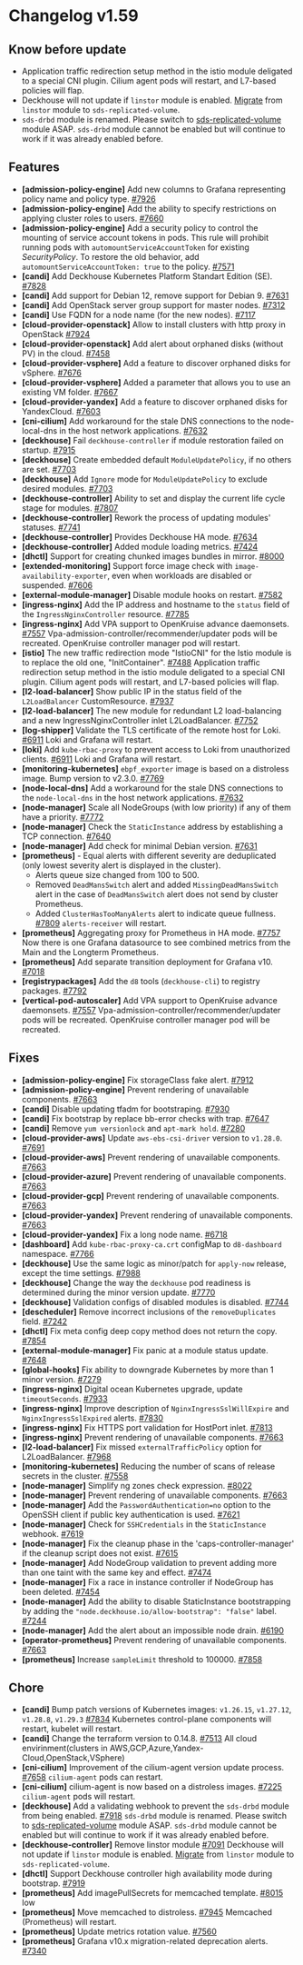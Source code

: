 # Changelog v1.59

## Know before update


 - Application traffic redirection setup method in the istio module deligated to a special CNI plugin. Cilium agent pods will restart, and L7-based policies will flap.
 - Deckhouse will not update if `linstor` module is enabled. [Migrate](https://deckhouse.io/modules/sds-replicated-volume/stable/faq.html#migrating-from-the-deckhouse-kubernetes-platform-linstorhttpsdeckhouseiodocumentationv157modules041-linstor--built-in-module-to-sds-replicated-volume) from `linstor` module to `sds-replicated-volume`.
 - `sds-drbd` module is renamed. Please switch to [sds-replicated-volume](https://deckhouse.io/modules/sds-replicated-volume/stable/faq.html#migrating-from-sds-drbd-module-to-sds-replicated-volume) module ASAP. `sds-drbd` module cannot be enabled but will continue to work if it was already enabled before.

## Features


 - **[admission-policy-engine]** Add new columns to Grafana representing policy name and policy type. [#7926](https://github.com/deckhouse/deckhouse/pull/7926)
 - **[admission-policy-engine]** Add the ability to specify restrictions on applying cluster roles to users. [#7660](https://github.com/deckhouse/deckhouse/pull/7660)
 - **[admission-policy-engine]** Add a security policy to control the mounting of service account tokens in pods. This rule will prohibit running pods with `automountServiceAccountToken` for existing _SecurityPolicy_. To restore the old behavior, add `automountServiceAccountToken: true` to the policy. [#7571](https://github.com/deckhouse/deckhouse/pull/7571)
 - **[candi]** Add Deckhouse Kubernetes Platform Standart Edition (SE). [#7828](https://github.com/deckhouse/deckhouse/pull/7828)
 - **[candi]** Add support for Debian 12, remove support for Debian 9. [#7631](https://github.com/deckhouse/deckhouse/pull/7631)
 - **[candi]** Add OpenStack server group support for master nodes. [#7312](https://github.com/deckhouse/deckhouse/pull/7312)
 - **[candi]** Use FQDN for a node name (for the new nodes). [#7117](https://github.com/deckhouse/deckhouse/pull/7117)
 - **[cloud-provider-openstack]** Allow to install clusters with http proxy in OpenStack [#7924](https://github.com/deckhouse/deckhouse/pull/7924)
 - **[cloud-provider-openstack]** Add alert about orphaned disks (without PV) in the cloud. [#7458](https://github.com/deckhouse/deckhouse/pull/7458)
 - **[cloud-provider-vsphere]** Add a feature to discover orphaned disks for vSphere. [#7676](https://github.com/deckhouse/deckhouse/pull/7676)
 - **[cloud-provider-vsphere]** Added a parameter that allows you to use an existing VM folder. [#7667](https://github.com/deckhouse/deckhouse/pull/7667)
 - **[cloud-provider-yandex]** Add a feature to discover orphaned disks for YandexCloud. [#7603](https://github.com/deckhouse/deckhouse/pull/7603)
 - **[cni-cilium]** Add workaround for the stale DNS connections to the node-local-dns in the host network applications. [#7632](https://github.com/deckhouse/deckhouse/pull/7632)
 - **[deckhouse]** Fail `deckhouse-controller` if module restoration failed on startup. [#7915](https://github.com/deckhouse/deckhouse/pull/7915)
 - **[deckhouse]** Create embedded default `ModuleUpdatePolicy`, if no others are set. [#7703](https://github.com/deckhouse/deckhouse/pull/7703)
 - **[deckhouse]** Add `Ignore` mode for `ModuleUpdatePolicy` to exclude desired modules. [#7703](https://github.com/deckhouse/deckhouse/pull/7703)
 - **[deckhouse-controller]** Ability to set and display the current life cycle stage for modules. [#7807](https://github.com/deckhouse/deckhouse/pull/7807)
 - **[deckhouse-controller]** Rework the process of updating modules' statuses. [#7741](https://github.com/deckhouse/deckhouse/pull/7741)
 - **[deckhouse-controller]** Provides Deckhouse HA mode. [#7634](https://github.com/deckhouse/deckhouse/pull/7634)
 - **[deckhouse-controller]** Added module loading metrics. [#7424](https://github.com/deckhouse/deckhouse/pull/7424)
 - **[dhctl]** Support for creating chunked images bundles in mirror. [#8000](https://github.com/deckhouse/deckhouse/pull/8000)
 - **[extended-monitoring]** Support force image check with `image-availability-exporter`, even when workloads are disabled or suspended. [#7606](https://github.com/deckhouse/deckhouse/pull/7606)
 - **[external-module-manager]** Disable module hooks on restart. [#7582](https://github.com/deckhouse/deckhouse/pull/7582)
 - **[ingress-nginx]** Add the IP address and hostname to the `status` field of the `IngressNginxController` resource. [#7785](https://github.com/deckhouse/deckhouse/pull/7785)
 - **[ingress-nginx]** Add VPA support to OpenKruise advance daemonsets. [#7557](https://github.com/deckhouse/deckhouse/pull/7557)
    Vpa-admission-controller/recommender/updater pods will be recreated. OpenKruise controller manager pod will restart.
 - **[istio]** The new traffic redirection mode "IstioCNI" for the Istio module is to replace the old one, "InitContainer". [#7488](https://github.com/deckhouse/deckhouse/pull/7488)
    Application traffic redirection setup method in the istio module deligated to a special CNI plugin. Cilium agent pods will restart, and L7-based policies will flap.
 - **[l2-load-balancer]** Show public IP in the status field of the `L2LoadBalancer` CustomResource. [#7937](https://github.com/deckhouse/deckhouse/pull/7937)
 - **[l2-load-balancer]** The new module for redundant L2 load-balancing and a new IngressNginxController inlet L2LoadBalancer. [#7752](https://github.com/deckhouse/deckhouse/pull/7752)
 - **[log-shipper]** Validate the TLS certificate of the remote host for Loki. [#6911](https://github.com/deckhouse/deckhouse/pull/6911)
    Loki and Grafana will restart.
 - **[loki]** Add `kube-rbac-proxy` to prevent access to Loki from unauthorized clients. [#6911](https://github.com/deckhouse/deckhouse/pull/6911)
    Loki and Grafana will restart.
 - **[monitoring-kubernetes]** `ebpf_exporter` image is based on a distroless image. Bump version to v2.3.0. [#7769](https://github.com/deckhouse/deckhouse/pull/7769)
 - **[node-local-dns]** Add a workaround for the stale DNS connections to the `node-local-dns` in the host network applications. [#7632](https://github.com/deckhouse/deckhouse/pull/7632)
 - **[node-manager]** Scale all NodeGroups (with low priority) if any of them have a priority. [#7772](https://github.com/deckhouse/deckhouse/pull/7772)
 - **[node-manager]** Check the `StaticInstance` address by establishing a TCP connection. [#7640](https://github.com/deckhouse/deckhouse/pull/7640)
 - **[node-manager]** Add check for minimal Debian version. [#7631](https://github.com/deckhouse/deckhouse/pull/7631)
 - **[prometheus]** - Equal alerts with different severity are deduplicated (only lowest severity alert is displayed in the cluster).
    - Alerts queue size changed from 100 to 500.
    - Removed `DeadMansSwitch` alert and added `MissingDeadMansSwitch` alert in the case of `DeadMansSwitch` alert does not send by cluster Prometheus.
    - Added `ClusterHasTooManyAlerts` alert to indicate queue fullness. [#7809](https://github.com/deckhouse/deckhouse/pull/7809)
    `alerts-receiver` will restart.
 - **[prometheus]** Aggregating proxy for Prometheus in HA mode. [#7757](https://github.com/deckhouse/deckhouse/pull/7757)
    Now there is one Grafana datasource to see combined metrics from the Main and the Longterm Prometheus.
 - **[prometheus]** Add separate transition deployment for Grafana v10. [#7018](https://github.com/deckhouse/deckhouse/pull/7018)
 - **[registrypackages]** Add the `d8` tools (`deckhouse-cli`) to registry packages. [#7792](https://github.com/deckhouse/deckhouse/pull/7792)
 - **[vertical-pod-autoscaler]** Add VPA support to OpenKruise advance daemonsets. [#7557](https://github.com/deckhouse/deckhouse/pull/7557)
    Vpa-admission-controller/recommender/updater pods will be recreated. OpenKruise controller manager pod will be recreated.

## Fixes


 - **[admission-policy-engine]** Fix storageClass fake alert. [#7912](https://github.com/deckhouse/deckhouse/pull/7912)
 - **[admission-policy-engine]** Prevent rendering of unavailable components. [#7663](https://github.com/deckhouse/deckhouse/pull/7663)
 - **[candi]** Disable updating tfadm for bootstraping. [#7930](https://github.com/deckhouse/deckhouse/pull/7930)
 - **[candi]** Fix bootstrap by replace bb-error checks with trap. [#7647](https://github.com/deckhouse/deckhouse/pull/7647)
 - **[candi]** Remove `yum versionlock` and `apt-mark hold`. [#7280](https://github.com/deckhouse/deckhouse/pull/7280)
 - **[cloud-provider-aws]** Update `aws-ebs-csi-driver` version to `v1.28.0`. [#7691](https://github.com/deckhouse/deckhouse/pull/7691)
 - **[cloud-provider-aws]** Prevent rendering of unavailable components. [#7663](https://github.com/deckhouse/deckhouse/pull/7663)
 - **[cloud-provider-azure]** Prevent rendering of unavailable components. [#7663](https://github.com/deckhouse/deckhouse/pull/7663)
 - **[cloud-provider-gcp]** Prevent rendering of unavailable components. [#7663](https://github.com/deckhouse/deckhouse/pull/7663)
 - **[cloud-provider-yandex]** Prevent rendering of unavailable components. [#7663](https://github.com/deckhouse/deckhouse/pull/7663)
 - **[cloud-provider-yandex]** Fix a long node name. [#6718](https://github.com/deckhouse/deckhouse/pull/6718)
 - **[dashboard]** Add `kube-rbac-proxy-ca.crt` configMap to `d8-dashboard` namespace. [#7766](https://github.com/deckhouse/deckhouse/pull/7766)
 - **[deckhouse]** Use the same logic as minor/patch for `apply-now` release, except the time settings. [#7988](https://github.com/deckhouse/deckhouse/pull/7988)
 - **[deckhouse]** Сhange the way the `deckhouse` pod readiness is determined during the minor version update. [#7770](https://github.com/deckhouse/deckhouse/pull/7770)
 - **[deckhouse]** Validation configs of disabled modules is disabled. [#7744](https://github.com/deckhouse/deckhouse/pull/7744)
 - **[descheduler]** Remove incorrect inclusions of the `removeDuplicates` field. [#7242](https://github.com/deckhouse/deckhouse/pull/7242)
 - **[dhctl]** Fix meta config deep copy method does not return the copy. [#7854](https://github.com/deckhouse/deckhouse/pull/7854)
 - **[external-module-manager]** Fix panic at a module status update. [#7648](https://github.com/deckhouse/deckhouse/pull/7648)
 - **[global-hooks]** Fix ability to downgrade Kubernetes by more than 1 minor version. [#7279](https://github.com/deckhouse/deckhouse/pull/7279)
 - **[ingress-nginx]** Digital ocean Kubernetes upgrade, update `timeoutSeconds`. [#7933](https://github.com/deckhouse/deckhouse/pull/7933)
 - **[ingress-nginx]** Improve description of `NginxIngressSslWillExpire` and `NginxIngressSslExpired` alerts. [#7830](https://github.com/deckhouse/deckhouse/pull/7830)
 - **[ingress-nginx]** Fix HTTPS port validation for HostPort inlet. [#7813](https://github.com/deckhouse/deckhouse/pull/7813)
 - **[ingress-nginx]** Prevent rendering of unavailable components. [#7663](https://github.com/deckhouse/deckhouse/pull/7663)
 - **[l2-load-balancer]** Fix missed `externalTrafficPolicy` option for L2LoadBalancer. [#7968](https://github.com/deckhouse/deckhouse/pull/7968)
 - **[monitoring-kubernetes]** Reducing the number of scans of release secrets in the cluster. [#7558](https://github.com/deckhouse/deckhouse/pull/7558)
 - **[node-manager]** Simplify ng zones check expression. [#8022](https://github.com/deckhouse/deckhouse/pull/8022)
 - **[node-manager]** Prevent rendering of unavailable components. [#7663](https://github.com/deckhouse/deckhouse/pull/7663)
 - **[node-manager]** Add the `PasswordAuthentication=no` option to the OpenSSH client if public key authentication is used. [#7621](https://github.com/deckhouse/deckhouse/pull/7621)
 - **[node-manager]** Check for `SSHCredentials` in the `StaticInstance` webhook. [#7619](https://github.com/deckhouse/deckhouse/pull/7619)
 - **[node-manager]** Fix the cleanup phase in the 'caps-controller-manager' if the cleanup script does not exist. [#7615](https://github.com/deckhouse/deckhouse/pull/7615)
 - **[node-manager]** Add NodeGroup validation to prevent adding more than one taint with the same key and effect. [#7474](https://github.com/deckhouse/deckhouse/pull/7474)
 - **[node-manager]** Fix a race in instance controller if NodeGroup has been deleted. [#7454](https://github.com/deckhouse/deckhouse/pull/7454)
 - **[node-manager]** Add the ability to disable StaticInstance bootstrapping by adding the `"node.deckhouse.io/allow-bootstrap": "false"` label. [#7244](https://github.com/deckhouse/deckhouse/pull/7244)
 - **[node-manager]** Add the alert about an impossible node drain. [#6190](https://github.com/deckhouse/deckhouse/pull/6190)
 - **[operator-prometheus]** Prevent rendering of unavailable components. [#7663](https://github.com/deckhouse/deckhouse/pull/7663)
 - **[prometheus]** Increase `sampleLimit` threshold to 100000. [#7858](https://github.com/deckhouse/deckhouse/pull/7858)

## Chore


 - **[candi]** Bump patch versions of Kubernetes images: `v1.26.15`, `v1.27.12`, `v1.28.8`, `v1.29.3` [#7834](https://github.com/deckhouse/deckhouse/pull/7834)
    Kubernetes control-plane components will restart, kubelet will restart.
 - **[candi]** Change the terraform version to 0.14.8. [#7513](https://github.com/deckhouse/deckhouse/pull/7513)
    All cloud envirinment(clusters in AWS,GCP,Azure,Yandex-Cloud,OpenStack,VSphere)
 - **[cni-cilium]** Improvement of the cilium-agent version update process. [#7658](https://github.com/deckhouse/deckhouse/pull/7658)
    `cilium-agent` pods can restart.
 - **[cni-cilium]** cilium-agent is now based on a distroless images. [#7225](https://github.com/deckhouse/deckhouse/pull/7225)
    `cilium-agent` pods will restart.
 - **[deckhouse]** Add a validating webhook to prevent the `sds-drbd` module from being enabled. [#7918](https://github.com/deckhouse/deckhouse/pull/7918)
    `sds-drbd` module is renamed. Please switch to [sds-replicated-volume](https://deckhouse.io/modules/sds-replicated-volume/stable/faq.html#migrating-from-sds-drbd-module-to-sds-replicated-volume) module ASAP. `sds-drbd` module cannot be enabled but will continue to work if it was already enabled before.
 - **[deckhouse-controller]** Remove linstor module [#7091](https://github.com/deckhouse/deckhouse/pull/7091)
    Deckhouse will not update if `linstor` module is enabled. [Migrate](https://deckhouse.io/modules/sds-replicated-volume/stable/faq.html#migrating-from-the-deckhouse-kubernetes-platform-linstorhttpsdeckhouseiodocumentationv157modules041-linstor--built-in-module-to-sds-replicated-volume) from `linstor` module to `sds-replicated-volume`.
 - **[dhctl]** Support Deckhouse controller high availability mode during bootstrap. [#7919](https://github.com/deckhouse/deckhouse/pull/7919)
 - **[prometheus]** Add imagePullSecrets for memcached template. [#8015](https://github.com/deckhouse/deckhouse/pull/8015)
    low
 - **[prometheus]** Move memcached to distroless. [#7945](https://github.com/deckhouse/deckhouse/pull/7945)
    Memcached (Prometheus) will restart.
 - **[prometheus]** Update metrics rotation value. [#7560](https://github.com/deckhouse/deckhouse/pull/7560)
 - **[prometheus]** Grafana v10.x migration-related deprecation alerts. [#7340](https://github.com/deckhouse/deckhouse/pull/7340)

